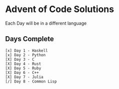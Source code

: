 # Advent of Code Solutions
Each Day will be in a different language
## Days Complete
```
[x] Day 1 - Haskell
[x] Day 2 - Python
[X] Day 3 - C
[X] Day 4 - Rust
[X] Day 5 - Ruby
[X] Day 6 - C++
[X] Day 7 - Julia
[/] Day 8 - Common Lisp
```
